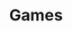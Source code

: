---
title: "Games"
draft: false
terms: []
weight: 1
module:
    layout: "term"
    canals:
        youtube: ""
        spotify: ""
    forums:
        disqus: ""
        discord: ""
        telegram: ""
parted:
    hero:
        lead: "# Nothing To Lose "
        desc: "Lorem Ipsum is simply dummy text of the printing and typesetting industry."
format:
    model: ""
    cover: ""
    anima: ""
    theme: ""
    datum:
        data: ""
metadata:
    index: false
    thumb: "cover.jpg"
    author: "Al Muhdil Karim"
language:
    id: ""
    en: ""
description: "Beragam teknologi dan platform perpustakaan digital hadir membawa perubahan besar dalam pengelolaan informasi modern."
---